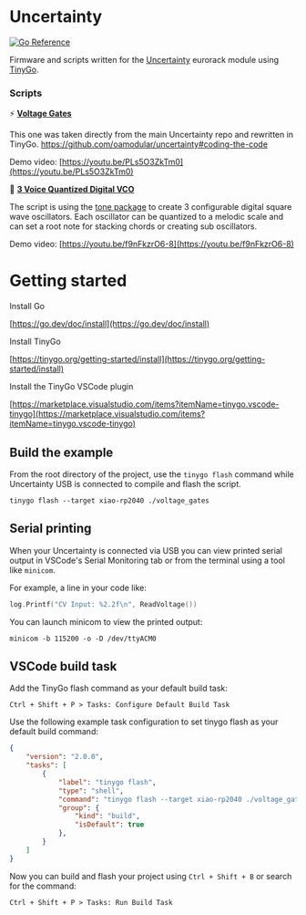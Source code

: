 # Uncertainty

[![Go Reference](https://pkg.go.dev/badge/github.com/awonak/UncertaintyGo.svg)](https://pkg.go.dev/github.com/awonak/UncertaintyGo)

Firmware and scripts written for the [Uncertainty](https://oamodular.org/discount/AWONAK?redirect=%2Fproducts%2Funcertainty) eurorack module using [TinyGo](https://tinygo.org/).

### Scripts

⚡ **[Voltage Gates](voltage_gates/main.go)**

This one was taken directly from the main Uncertainty repo and rewritten in TinyGo. https://github.com/oamodular/uncertainty#coding-the-code

Demo video: [https://youtu.be/PLs5O3ZkTm0](https://youtu.be/PLs5O3ZkTm0)

🎹 **[3 Voice Quantized Digital VCO](vco/)**

The script is using the [tone package](https://pkg.go.dev/tinygo.org/x/drivers/tone) to create 3 configurable digital square wave oscillators. Each oscillator can be quantized to a melodic scale and can set a root note for stacking chords or creating sub oscillators.

Demo video: [https://youtu.be/f9nFkzrO6-8](https://youtu.be/f9nFkzrO6-8)

# Getting started

Install Go

[https://go.dev/doc/install](https://go.dev/doc/install)

Install TinyGo

[https://tinygo.org/getting-started/install](https://tinygo.org/getting-started/install)

Install the TinyGo VSCode plugin

[https://marketplace.visualstudio.com/items?itemName=tinygo.vscode-tinygo](https://marketplace.visualstudio.com/items?itemName=tinygo.vscode-tinygo)

## Build the example

From the root directory of the project, use the `tinygo flash` command while Uncertainty USB is connected to compile and flash the script.

```shell
tinygo flash --target xiao-rp2040 ./voltage_gates
```

## Serial printing

When your Uncertainty is connected via USB you can view printed serial output in VSCode's Serial Monitoring tab or from the terminal using a tool like `minicom`.

For example, a line in your code like:

```go
log.Printf("CV Input: %2.2f\n", ReadVoltage())
```

You can launch minicom to view the printed output:

```shell
minicom -b 115200 -o -D /dev/ttyACM0
```

## VSCode build task

Add the TinyGo flash command as your default build task:

```plaintext
Ctrl + Shift + P > Tasks: Configure Default Build Task
```

Use the following example task configuration to set tinygo flash as your default build command:

```json
{
    "version": "2.0.0",
    "tasks": [
        {
            "label": "tinygo flash",
            "type": "shell",
            "command": "tinygo flash --target xiao-rp2040 ./voltage_gates",
            "group": {
                "kind": "build",
                "isDefault": true
            },
        }
    ]
}
```

Now you can build and flash your project using `Ctrl + Shift + B` or search for the command:

```plaintext
Ctrl + Shift + P > Tasks: Run Build Task
```
